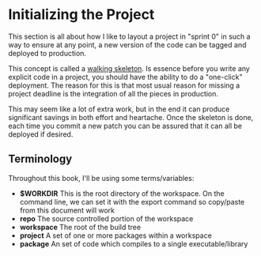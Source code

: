 # Initializing the Project

This section is all about how I like to layout a project in "sprint 0" in such a way to ensure at any point,
a new version of the code can be tagged and deployed to production.

This concept is called a [walking skeleton](https://whatis.techtarget.com/definition/walking-skeleton).
Is essence before you write any explicit code in a project, you should have the ability to do a "one-click"
deployment. The reason for this is that most usual reason for missing a project deadline is the integration
of all the pieces in production.

This may seem like a lot of extra work, but in the end it can produce significant savings in both effort and
heartache. Once the skeleton is done, each time you commit a new patch you can be assured that it can all
be deployed if desired.


## Terminology

Throughout this book, I'll be using some terms/variables:

- **$WORKDIR** This is the root directory of the workspace. On the command line, we can set it with the
  export command so copy/paste from this document will work
- **repo** The source controlled portion of the workspace
- **workspace** The root of the build tree
- **project** A set of one or more packages within a workspace
- **package** An set of code which compiles to a single executable/library
